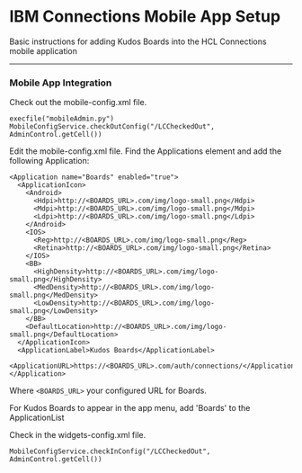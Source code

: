 # IBM Connections Mobile App Setup
Basic instructions for adding Kudos Boards into the HCL Connections mobile application

---

### Mobile App Integration

Check out the mobile-config.xml file.

    execfile("mobileAdmin.py")
    MobileConfigService.checkOutConfig("/LCCheckedOut", AdminControl.getCell())

Edit the mobile-config.xml file. Find the Applications element and add the following Application:

    <Application name="Boards" enabled="true">
      <ApplicationIcon>
        <Android>
          <Hdpi>http://<BOARDS_URL>.com/img/logo-small.png</Hdpi>
          <Mdpi>http://<BOARDS_URL>.com/img/logo-small.png</Mdpi>
          <Ldpi>http://<BOARDS_URL>.com/img/logo-small.png</Ldpi>
        </Android>
        <IOS>
          <Reg>http://<BOARDS_URL>.com/img/logo-small.png</Reg>
          <Retina>http://<BOARDS_URL>.com/img/logo-small.png</Retina>
        </IOS>
        <BB>
          <HighDensity>http://<BOARDS_URL>.com/img/logo-small.png</HighDensity>
          <MedDensity>http://<BOARDS_URL>.com/img/logo-small.png</MedDensity>
          <LowDensity>http://<BOARDS_URL>.com/img/logo-small.png</LowDensity>
        </BB>
        <DefaultLocation>http://<BOARDS_URL>.com/img/logo-small.png</DefaultLocation>
      </ApplicationIcon>
      <ApplicationLabel>Kudos Boards</ApplicationLabel>
      <ApplicationURL>https://<BOARDS_URL>.com/auth/connections/</ApplicationURL>
    </Application>

Where `<BOARDS_URL>` your configured URL for Boards.

For Kudos Boards to appear in the app menu, add 'Boards' to the ApplicationList

Check in the widgets-config.xml file.

    MobileConfigService.checkInConfig("/LCCheckedOut", AdminControl.getCell())
